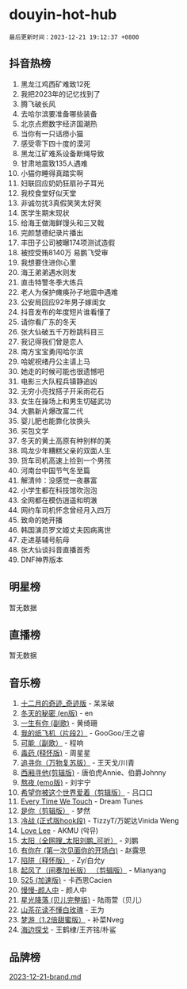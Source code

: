 # douyin-hot-hub

`最后更新时间：2023-12-21 19:12:37 +0800`

## 抖音热榜

1. 黑龙江鸡西矿难致12死
1. 我把2023年的记忆找到了
1. 腾飞破长风
1. 去哈尔滨要准备哪些装备
1. 北京点燃数字经济国潮热
1. 当你有一只话痨小猫
1. 感受零下四十度的漠河
1. 黑龙江矿难系设备断绳导致
1. 甘肃地震致135人遇难
1. 小猫你睡得真踏实啊
1. 妇联回应奶奶狂扇孙子耳光
1. 我校食堂好似天堂
1. 非诚勿扰3真假笑笑太好笑
1. 医学生期末现状
1. 给海王做海鲜馒头和三叉戟
1. 完颜慧德纪录片播出
1. 丰田子公司被曝174项测试造假
1. 被控受贿8140万 易鹏飞受审
1. 我想要住进你心里
1. 海王弟弟遇水则发
1. 直击特警冬季大练兵
1. 老人为保护瘫痪孙子地震中遇难
1. 公安局回应92年男子嫁闺女
1. 抖音发布的年度短片谁看懂了
1. 请你看广东的冬天
1. 张大仙破五千万粉跳科目三
1. 我记得我们曾是恋人
1. 南方宝宝勇闯哈尔滨
1. 哈妮祝绪丹公主请上马
1. 她走的时候可能也很遗憾吧
1. 电影三大队程兵镇静追凶
1. 无穷小亮找搭子开采雨花石
1. 女生在操场上和男生切磋武功
1. 大鹏新片爆改富二代
1. 婴儿肥也能靠化妆换头
1. 买包文学
1. 冬天的黄土高原有种别样的美
1. 鸣龙少年糟糕父亲的双面人生
1. 货车司机高速上捡到一个男孩​
1. 河南台中国节气冬至篇
1. 解清帅：没感觉一夜暴富
1. 小学生都在科技馆吹泡泡
1. 全网都在模仿逍遥和明澈
1. 网约车司机怀念曾经月入四万
1. 致命的她开播
1. 韩国演员罗文姬丈夫因病离世
1. 走进基辅号航母
1. 张大仙谈抖音直播首秀
1. DNF神界版本

## 明星榜

暂无数据

## 直播榜

暂无数据

## 音乐榜

1. [十二月的奇迹_奇迹版](https://sf6-cdn-tos.douyinstatic.com/obj/tos-cn-ve-2774/oMslvA9FBzGMGHnyUuoiiUjtIAXfMz6tzwByW8) - 呆呆破
1. [冬天的秘密 (en版)](https://sf3-cdn-tos.douyinstatic.com/obj/tos-cn-ve-2774/okIuMHDdzyf3FjGK4Lphe1vfHcQaPIHAg0Z4CR) - en
1. [一生有你 (副歌)](https://sf3-cdn-tos.douyinstatic.com/obj/tos-cn-ve-2774/o8xzM8HLaQzgMiJ96FKAWCenIuzkFpfClDdmeW) - 黄绮珊
1. [我的纸飞机（片段2）](https://sf3-cdn-tos.douyinstatic.com/obj/tos-cn-ve-2774/oM2ZrKcg2CD5AeRB2gkeXOFB1IxAGJdZPazYHf) - GooGoo/王之睿
1. [可能（副歌）](https://sf6-cdn-tos.douyinstatic.com/obj/tos-cn-ve-2774/cde1731888894259b333569393c2fb51) - 程响
1. [毒药 (释怀版)](https://sf6-cdn-tos.douyinstatic.com/obj/tos-cn-ve-2774/oYILMEAzspdZBIzy4frJNB8ZHPHWAhiwowd4Ad) - 周星星
1. [追寻你（万物复苏版）](https://sf6-cdn-tos.douyinstatic.com/obj/tos-cn-ve-2774/oYeAZJsbjIDit9APmBg8u6uDUQnHmoCf3gbo74) - 王天戈/川青
1. [西厢寻他(剪辑版)](https://sf3-cdn-tos.douyinstatic.com/obj/tos-cn-ve-2774/oUsAVfAQKlRNxEv5qxvIB8o5qmIWUcXbzJKJhw) - 唐伯虎Annie、伯爵Johnny
1. [熬夜 (emo版)](https://sf3-cdn-tos.douyinstatic.com/obj/tos-cn-ve-2774/ocQZvZErLThAfNQOtBZ178gQDfCDFBL9iB5lvY) - 刘宇宁
1. [希望你被这个世界爱着（剪辑版）](https://sf6-cdn-tos.douyinstatic.com/obj/tos-cn-ve-2774/oo4H3BfEygN7l7bQaMBOZHCQ1eI4FqtED5skQ2) - 吕口口
1. [Every Time We Touch](https://sf6-cdn-tos.douyinstatic.com/obj/tos-cn-ve-2774/ogN6lUKQeBBfEVhIOMikG1CcJjugxk1tztZyhP) - Dream Tunes
1. [是你（剪辑版）](https://sf6-cdn-tos.douyinstatic.com/obj/tos-cn-ve-2774/46019dae783c4c969944217fe1cfafc4) - 梦然
1. [冷战 (正式版hook段)](https://sf3-cdn-tos.douyinstatic.com/obj/tos-cn-ve-2774/oMuEoiBasWApEMVDgNiI8VAByNmwo5J0pyf8Yx) - TizzyT/万妮达Vinida Weng
1. [Love Lee](https://sf3-cdn-tos.douyinstatic.com/obj/tos-cn-ve-2774/o05GbkJGbCBTdDnMtB0fwOYgkeZp23vrWQDQBS) - AKMU (악뮤)
1. [太阳（全网搜_太阳刘鹏_可听）](https://sf6-cdn-tos.douyinstatic.com/obj/tos-cn-ve-2774/ogWbyIQnlBFImVbeDocRdCIYtBHlbJXgfZMvgz) - 刘鹏
1. [有你在 (第一次见面你的开场白)](https://sf3-cdn-tos.douyinstatic.com/obj/tos-cn-ve-2774/oAthrQ3ClJBfI57uBoFEgNDYtNCZ0TSYQQfxQ0) - 赵露思
1. [陷阱（释怀版）](https://sf3-cdn-tos.douyinstatic.com/obj/tos-cn-ve-2774/oE8C21LeZrzKLDFfQYgMzx4GAIHageG5IzayY7) - Zy/白允y
1. [起风了（间奏加长版） （剪辑版）](https://sf6-cdn-tos.douyinstatic.com/obj/tos-cn-ve-2774/8a927fdf26bc49e0ada58e80d57cf030) - Mianyang
1. [525 (加速版)](https://sf6-cdn-tos.douyinstatic.com/obj/tos-cn-ve-2774/oIfKCtqfDyP8Vc9FpAPgWMyezT6LnDT1abRwGg) - 卡西恩Cacien
1. [慢慢-颜人中](https://sf6-cdn-tos.douyinstatic.com/obj/tos-cn-ve-2774/ocjHNfBXdBxQNC8ZGAeoLMFTUgtBg8bkExunDC) - 颜人中
1. [星光降落 (贝儿完整版)](https://sf6-cdn-tos.douyinstatic.com/obj/tos-cn-ve-2774/okwB9hAwyAtsFFkFBzAX1hOOfQuIoMNs0W2Mwr) - 陆雨萱（贝儿）
1. [山茶花读不懂白玫瑰](https://sf3-cdn-tos.douyinstatic.com/obj/tos-cn-ve-2774/osfn8B7DktrRHEPJgPCfDbw7QDQEkwC16BxZg9) - 王为
1. [梦游（1.2倍甜蜜版）](https://sf3-cdn-tos.douyinstatic.com/obj/tos-cn-ve-2774/o4gyAUm8hwufoEABmwVIiQtHsFuGzAEEWtNMzo) - 补菜Nveg
1. [海边探戈](https://sf3-cdn-tos.douyinstatic.com/obj/tos-cn-ve-2774/os9gE0VQCGqt6VQkZDyBBYvfSDY0QFe3vVmubn) - 王鹤棣/王齐铭/朴鲨

## 品牌榜

[2023-12-21-brand.md](2023-12-21-brand.md)

